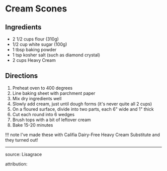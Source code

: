 # Cream Scones

## Ingredients

- 2 1/2 cups flour (310g)
- 1/2 cup white sugar (100g)
- 1 tbsp baking powder
- 1 tsp kosher salt (such as diamond crystal)
- 2 cups Heavy Cream

## Directions

1. Preheat oven to 400 degrees
2. Line baking sheet with parchment paper
3. Mix dry ingredients well
4. Slowly add cream, just until dough forms (it's never quite all 2 cups)
5. On a floured surface, divide into two parts, each 6" wide and 1" thick
6. Cut each round into 6 wedges
7. Brush tops with a bit of leftover cream
8. Bake 15-20 minutes

!!! note
  I've made these with Califia Dairy-Free Heavy Cream Substitute and they turned out!

---

source: Lisagrace

attribution: 

